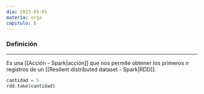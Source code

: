 ```yaml
---
dia: 2023-05-01
materia: orga
capitulo: 6
---
```

### Definición
---
Es una [[Acción - Spark|acción]] que nos permite obtener los primeros $n$ registros de un [[Resilent distributed dataset - Spark|RDD]].

``` python
cantidad = 5
rdd.take(cantidad)
```